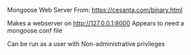 Mongoose Web Server
From:
https://cesanta.com/binary.html

Makes a webserver on http://127.0.0.1:8000
Appears to need a mongoose.conf file

Can be run as a user with Non-administrative privileges
